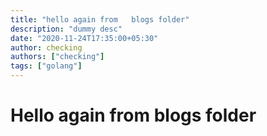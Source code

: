 ```yaml
---
title: "hello again from   blogs folder"
description: "dummy desc"
date: "2020-11-24T17:35:00+05:30"
author: checking
authors: ["checking"]
tags: ["golang"]
---
```


# Hello again from  blogs folder
